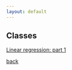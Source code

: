 ```yaml
---
layout: default
---
```


## Classes

[Linear regression: part 1](teaching_related/Linear_regression/Linear-Regression-part_1.html)

[back](./)
